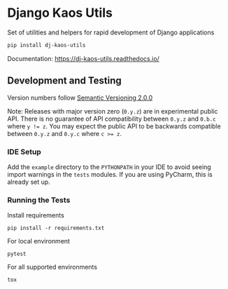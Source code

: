 # Django Kaos Utils

Set of utilities and helpers for rapid development of Django applications

```bash
pip install dj-kaos-utils
```

Documentation: https://dj-kaos-utils.readthedocs.io/

## Development and Testing

Version numbers follow [Semantic Versioning 2.0.0](https://semver.org/)

Note: Releases with major version zero (`0.y.z`) are in experimental public API. There is no guarantee of API
compatibility between `0.y.z` and `0.b.c` where `y != z`. You may expect the public API to be backwards compatible
between `0.y.z` and `0.y.c` where `c >= z`.

### IDE Setup

Add the `example` directory to the `PYTHONPATH` in your IDE to avoid seeing import warnings in the `tests` modules. If
you are using PyCharm, this is already set up.

### Running the Tests

Install requirements

```
pip install -r requirements.txt
```

For local environment

```
pytest
```

For all supported environments

```
tox
```
